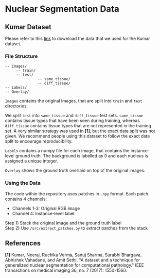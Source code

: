 # Nuclear Segmentation Data

## Kumar Dataset

Please refer to this [link](https://drive.google.com/open?id=1HKNOed4n0IV5frKFs_-kMtfiqqzBKMX5) to download the data that we used for the Kumar dataset. 

### File Structure

```
-- Images/
	 -- train/
	 -- test/
    	       -- same_tissue/
    	       -- diff_tissue/
-- Labels/
-- Overlay/
```
          
`Images` contains the original images, that are split into `train` and `test` directories. <br/> 

We split `test` into `same_tissue` and `diff_tissue` test sets. `same_tissue` contains tissue types that have been seen during training, whereas `diff_tissue` contains tissue types that are not represented in the training set. A very similar strategy was used in **[1]**, but the exact data split was not given. We recommend people using this dataset to follow the exact data split to encourage reproducibility.

`Labels` contains a numpy file for each image, that contains the instance-level ground truth. The background is labelled as 0 and each nucleus is assigned a unique integer. 

`Overlay` shows the ground truth overlaid on top of the original images. 

### Using the Data

The code within the repository uses patches in `.npy` format. Each patch contains 4 channels:
- Channels 1-3: Original RGB image
- Channel 4: Instance-level label

Step 1) Stack the original image and the ground truth label <br/>
Step 2) Use `/src/extract_patches.py` to extract patches from the stack 

## References
**[1]**  Kumar, Neeraj, Ruchika Verma, Sanuj Sharma, Surabhi Bhargava, Abhishek Vahadane, and Amit Sethi. "A dataset and a technique for generalized nuclear segmentation for computational pathology." IEEE transactions on medical imaging 36, no. 7 (2017): 1550-1560. <br/>

